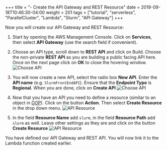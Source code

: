 +++
title = "- Create the API Gateway and REST Resource"
date = 2019-09-18T10:46:30-04:00
weight = 201
tags = ["tutorial", "serverless", "ParallelCluster", "Lambda", "Slurm", "API Gateway"]
+++

Now you will create our API Gateway and REST Resource:

1. Start by opening the AWS Management Console. Click on  **Services**, then select **API Gateway** (use the search field if convenient).

2. Choose an API type, scroll down to **REST API** and click on Build. Choose the non-private **REST API** as you are building a public facing API here. Once on the next page click on **OK** to close the hovering window.
![Choose API](/images/serverless/api-gateway-1.png)
3. You will now create a new API, select the radio box **New API**. Enter the **API name** (e.g. `SlurmFrontEndAPI`). Ensure that the **Endpoint Type** is **Regional**. When you are done, click on **Create API**
![Choose API](/images/serverless/api-gateway-2.png)
4. Now that you have an API you need to define a resource (similar to an object in [OOP](https://en.wikipedia.org/wiki/Object-oriented_programming)). Click on the button **Action**. Then select **Create Resource** in the drop down menu.
![API Resource](/images/serverless/api-gateway-3.png)
5. In the field **Resource Name** add `slurm`, in the field **Resource Path** add `slurm` as well. Leave other settings as they are and click on the button **Create Resource**
![API Resource](/images/serverless/api-gateway-4.png)

You have defined our API Gateway and REST API. You will now link it to the Lambda function created earlier.

